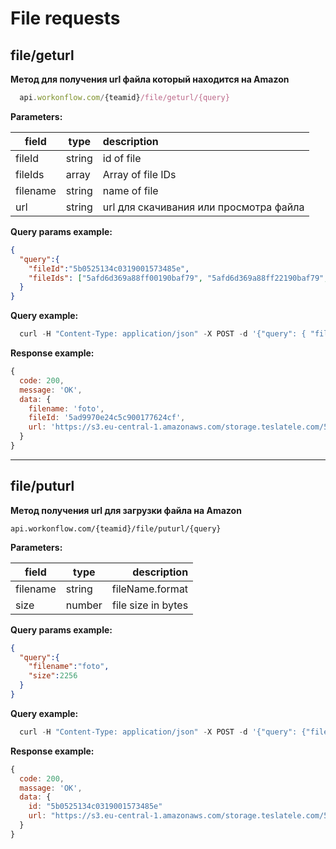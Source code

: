 # File requests

## file/geturl

**Метод для получения url файла который находится на Amazon**

```js
  api.workonflow.com/{teamid}/file/geturl/{query}
```

**Parameters:**

| field    | type   | description                            |
| ---------|--------| :------------------                    |
| fileId   | string | id of file                             |
| fileIds  | array  | Array of file IDs                      |
| filename | string | name of file                           | 
| url      | string | url для скачивания или просмотра файла |


**Query params example:**

```json
{
  "query":{
    "fileId":"5b0525134c0319001573485e",
    "fileIds": ["5afd6d369a88ff00190baf79", "5afd6d369a88ff22190baf79", "5afd6d369a88ff00190bas12"]
  }
}
```

**Query example:**

```js
  curl -H "Content-Type: application/json" -X POST -d '{"query": { "fileId":"5b0525134c0319001573485e" }}' https://api.workonflow.com/333ccc134c0319001573485e/comment/count
```

**Response example:**
```js
{
  code: 200,
  message: 'OK',
  data: {
    filename: 'foto',
    fileId: '5ad9970e24c5c900177624cf',
    url: 'https://s3.eu-central-1.amazonaws.com/storage.teslatele.com/5af979addb6cec001515779b/image.png?X-Amz-Algorithm=AWSAC-SHA256&X-Amz-Credential=AKIAJ7FMTV4FQA%2F20180725%2Feu-central-1%2Fs3%2Faws4_request&X-Amz-Date=20180725T091&X-Amz-Expires=259200&X-Amz-Signature=5c6a9d6d1b418792fa64ce78545f88f2ca9695844fd8b6127d6c683697861528&X-Amz-SignedHeaders=host'
  }
}
```
---

## file/puturl

**Метод получения url для загрузки файла на Amazon**

```api.workonflow.com/{teamid}/file/puturl/{query}```

**Parameters:**

| field         | type   | description            |
| ------------- |--------| ----------------------:|
| filename      | string | fileName.format        |
| size          | number | file size in bytes     |

**Query params example:**

```json
{
  "query":{
    "filename":"foto",
    "size":2256
  }
}
```

**Query example:**

```js
  curl -H "Content-Type: application/json" -X POST -d '{"query": {"filename":"foto", "size":"2256"}}' https://api.workonflow.com/333ccc134c0319001573485e/comment/count
```

**Response example:**

```js
{
  code: 200,
  massage: 'OK',
  data: {
    id: "5b0525134c0319001573485e"
    url: "https://s3.eu-central-1.amazonaws.com/storage.teslatele.com/5af979addb6cec001515779b/image.png?X-Amz-Algorithm=AWSAC-SHA256&X-Amz-Credential=AKIAJ7FMTV4FQA%2F20180725%2Feu-central-1%2Fs3%2Faws4_request&X-Amz-Date=20180725T091&X-Amz-Expires=259200&X-Amz-Signature=5c6a9d6d1b418792fa64ce78545f88f2ca9695844fd8b6127d6c683697861528&X-Amz-SignedHeaders=host"
  }
}
```
